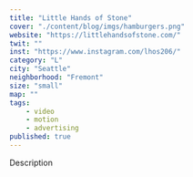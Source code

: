 ```yaml
---
title: "Little Hands of Stone"
cover: "./content/blog/imgs/hamburgers.png"
website: "https://littlehandsofstone.com/"
twit: ""
inst: "https://www.instagram.com/lhos206/"
category: "L"
city: "Seattle"
neighborhood: "Fremont"
size: "small"
map: ""
tags:
    - video
    - motion
    - advertising
published: true
---
```


Description
